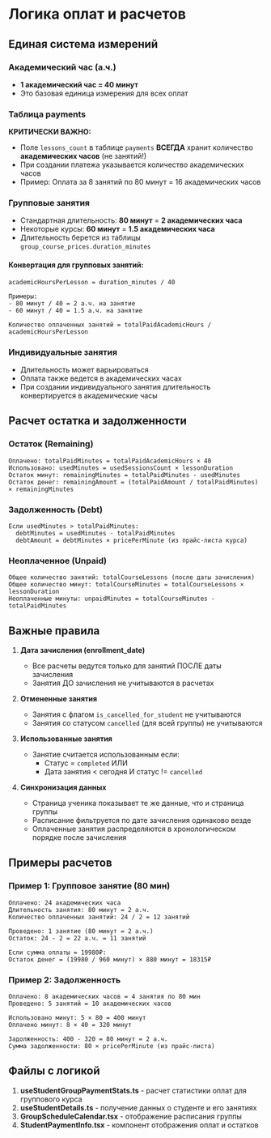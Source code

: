 # Логика оплат и расчетов

## Единая система измерений

### Академический час (а.ч.)
- **1 академический час = 40 минут**
- Это базовая единица измерения для всех оплат

### Таблица payments
**КРИТИЧЕСКИ ВАЖНО:** 
- Поле `lessons_count` в таблице `payments` **ВСЕГДА** хранит количество **академических часов** (не занятий!)
- При создании платежа указывается количество академических часов
- Пример: Оплата за 8 занятий по 80 минут = 16 академических часов

### Групповые занятия
- Стандартная длительность: **80 минут** = **2 академических часа**
- Некоторые курсы: **60 минут** = **1.5 академических часа**
- Длительность берется из таблицы `group_course_prices.duration_minutes`

#### Конвертация для групповых занятий:
```
academicHoursPerLesson = duration_minutes / 40

Примеры:
- 80 минут / 40 = 2 а.ч. на занятие
- 60 минут / 40 = 1.5 а.ч. на занятие

Количество оплаченных занятий = totalPaidAcademicHours / academicHoursPerLesson
```

### Индивидуальные занятия
- Длительность может варьироваться
- Оплата также ведется в академических часах
- При создании индивидуального занятия длительность конвертируется в академические часы

## Расчет остатка и задолженности

### Остаток (Remaining)
```
Оплачено: totalPaidMinutes = totalPaidAcademicHours × 40
Использовано: usedMinutes = usedSessionsCount × lessonDuration
Остаток минут: remainingMinutes = totalPaidMinutes - usedMinutes
Остаток денег: remainingAmount = (totalPaidAmount / totalPaidMinutes) × remainingMinutes
```

### Задолженность (Debt)
```
Если usedMinutes > totalPaidMinutes:
  debtMinutes = usedMinutes - totalPaidMinutes
  debtAmount = debtMinutes × pricePerMinute (из прайс-листа курса)
```

### Неоплаченное (Unpaid)
```
Общее количество занятий: totalCourseLessons (после даты зачисления)
Общее количество минут: totalCourseMinutes = totalCourseLessons × lessonDuration
Неоплаченные минуты: unpaidMinutes = totalCourseMinutes - totalPaidMinutes
```

## Важные правила

1. **Дата зачисления (enrollment_date)**
   - Все расчеты ведутся только для занятий ПОСЛЕ даты зачисления
   - Занятия ДО зачисления не учитываются в расчетах

2. **Отмененные занятия**
   - Занятия с флагом `is_cancelled_for_student` не учитываются
   - Занятия со статусом `cancelled` (для всей группы) не учитываются

3. **Использованные занятия**
   - Занятие считается использованным если:
     - Статус = `completed` ИЛИ
     - Дата занятия < сегодня И статус != `cancelled`

4. **Синхронизация данных**
   - Страница ученика показывает те же данные, что и страница группы
   - Расписание фильтруется по дате зачисления одинаково везде
   - Оплаченные занятия распределяются в хронологическом порядке после зачисления

## Примеры расчетов

### Пример 1: Групповое занятие (80 мин)
```
Оплачено: 24 академических часа
Длительность занятия: 80 минут = 2 а.ч.
Количество оплаченных занятий: 24 / 2 = 12 занятий

Проведено: 1 занятие (80 минут = 2 а.ч.)
Остаток: 24 - 2 = 22 а.ч. = 11 занятий

Если сумма оплаты = 19980₽:
Остаток денег = (19980 / 960 минут) × 880 минут = 18315₽
```

### Пример 2: Задолженность
```
Оплачено: 8 академических часов = 4 занятия по 80 мин
Проведено: 5 занятий = 10 академических часов

Использовано минут: 5 × 80 = 400 минут
Оплачено минут: 8 × 40 = 320 минут

Задолженность: 400 - 320 = 80 минут = 2 а.ч.
Сумма задолженности: 80 × pricePerMinute (из прайс-листа)
```

## Файлы с логикой

1. **useStudentGroupPaymentStats.ts** - расчет статистики оплат для группового курса
2. **useStudentDetails.ts** - получение данных о студенте и его занятиях
3. **GroupScheduleCalendar.tsx** - отображение расписания группы
4. **StudentPaymentInfo.tsx** - компонент отображения оплат и остатков
